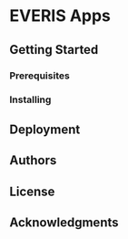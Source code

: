 # EVERIS Apps 

## Getting Started

### Prerequisites

### Installing

## Deployment

## Authors

## License

## Acknowledgments
